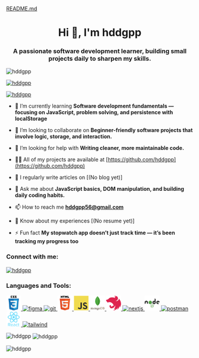 [README.md](https://github.com/user-attachments/files/21689014/README.md)
<h1 align="center">Hi 👋, I'm hddgpp</h1>
<h3 align="center">A passionate software development learner, building small projects daily to sharpen my skills.</h3>

<p align="left"> <img src="https://komarev.com/ghpvc/?username=hddgpp&label=Profile%20views&color=0e75b6&style=flat" alt="hddgpp" /> </p>

<p align="left"> <a href="https://github.com/ryo-ma/github-profile-trophy"><img src="https://github-profile-trophy.vercel.app/?username=hddgpp" alt="hddgpp" /></a> </p>

<p align="left"> <a href="https://twitter.com/hddgpp" target="blank"><img src="https://img.shields.io/twitter/follow/hddgpp?logo=twitter&style=for-the-badge" alt="hddgpp" /></a> </p>

- 🌱 I’m currently learning **Software development fundamentals — focusing on JavaScript, problem solving, and persistence with localStorage**

- 👯 I’m looking to collaborate on **Beginner-friendly software projects that involve logic, storage, and interaction.**

- 🤝 I’m looking for help with **Writing cleaner, more maintainable code.**

- 👨‍💻 All of my projects are available at [https://github.com/hddgpp](https://github.com/hddgpp)

- 📝 I regularly write articles on [(No blog yet)]

- 💬 Ask me about **JavaScript basics, DOM manipulation, and building daily coding habits.**

- 📫 How to reach me **hddgpp56@gmail.com**

- 📄 Know about my experiences [(No resume yet)]
- ⚡ Fun fact **My stopwatch app doesn’t just track time — it’s been tracking my progress too**

<h3 align="left">Connect with me:</h3>
<p align="left">
<a href="https://twitter.com/hddgpp" target="blank"><img align="center" src="https://raw.githubusercontent.com/rahuldkjain/github-profile-readme-generator/master/src/images/icons/Social/twitter.svg" alt="hddgpp" height="30" width="40" /></a>
</p>

<h3 align="left">Languages and Tools:</h3>
<p align="left"> <a href="https://www.w3schools.com/css/" target="_blank" rel="noreferrer"> <img src="https://raw.githubusercontent.com/devicons/devicon/master/icons/css3/css3-original-wordmark.svg" alt="css3" width="40" height="40"/> </a> <a href="https://www.figma.com/" target="_blank" rel="noreferrer"> <img src="https://www.vectorlogo.zone/logos/figma/figma-icon.svg" alt="figma" width="40" height="40"/> </a> <a href="https://git-scm.com/" target="_blank" rel="noreferrer"> <img src="https://www.vectorlogo.zone/logos/git-scm/git-scm-icon.svg" alt="git" width="40" height="40"/> </a> <a href="https://www.w3.org/html/" target="_blank" rel="noreferrer"> <img src="https://raw.githubusercontent.com/devicons/devicon/master/icons/html5/html5-original-wordmark.svg" alt="html5" width="40" height="40"/> </a> <a href="https://developer.mozilla.org/en-US/docs/Web/JavaScript" target="_blank" rel="noreferrer"> <img src="https://raw.githubusercontent.com/devicons/devicon/master/icons/javascript/javascript-original.svg" alt="javascript" width="40" height="40"/> </a> <a href="https://www.mongodb.com/" target="_blank" rel="noreferrer"> <img src="https://raw.githubusercontent.com/devicons/devicon/master/icons/mongodb/mongodb-original-wordmark.svg" alt="mongodb" width="40" height="40"/> </a> <a href="https://nestjs.com/" target="_blank" rel="noreferrer"> <img src="https://raw.githubusercontent.com/devicons/devicon/master/icons/nestjs/nestjs-plain.svg" alt="nestjs" width="40" height="40"/> </a> <a href="https://nextjs.org/" target="_blank" rel="noreferrer"> <img src="https://cdn.worldvectorlogo.com/logos/nextjs-2.svg" alt="nextjs" width="40" height="40"/> </a> <a href="https://nodejs.org" target="_blank" rel="noreferrer"> <img src="https://raw.githubusercontent.com/devicons/devicon/master/icons/nodejs/nodejs-original-wordmark.svg" alt="nodejs" width="40" height="40"/> </a> <a href="https://postman.com" target="_blank" rel="noreferrer"> <img src="https://www.vectorlogo.zone/logos/getpostman/getpostman-icon.svg" alt="postman" width="40" height="40"/> </a> <a href="https://reactjs.org/" target="_blank" rel="noreferrer"> <img src="https://raw.githubusercontent.com/devicons/devicon/master/icons/react/react-original-wordmark.svg" alt="react" width="40" height="40"/> </a> <a href="https://tailwindcss.com/" target="_blank" rel="noreferrer"> <img src="https://www.vectorlogo.zone/logos/tailwindcss/tailwindcss-icon.svg" alt="tailwind" width="40" height="40"/> </a> </p>

<p><img align="left" src="https://github-readme-stats.vercel.app/api/top-langs?username=hddgpp&show_icons=true&locale=en&layout=compact" alt="hddgpp" /></p>

<p>&nbsp;<img align="center" src="https://github-readme-stats.vercel.app/api?username=hddgpp&show_icons=true&locale=en" alt="hddgpp" /></p>

<p><img align="center" src="https://github-readme-streak-stats.herokuapp.com/?user=hddgpp&" alt="hddgpp" /></p>

